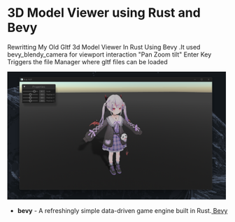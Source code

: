 # 3D Model Viewer using Rust and Bevy
Rewritting My Old Gltf 3d Model Viewer In Rust Using Bevy .It used 
bevy_blendy_camera for viewport interaction "Pan Zoom tilt"
Enter Key Triggers the file Manager where gltf files can be loaded

<img width = "500" src = "./demo/demo.png"></img>
<ul>
  <li><strong>bevy</strong> - A refreshingly simple data-driven game engine built in Rust.<a href="https://bevyengine.org/" target="_blank"> Bevy </a></li>
</ul>
